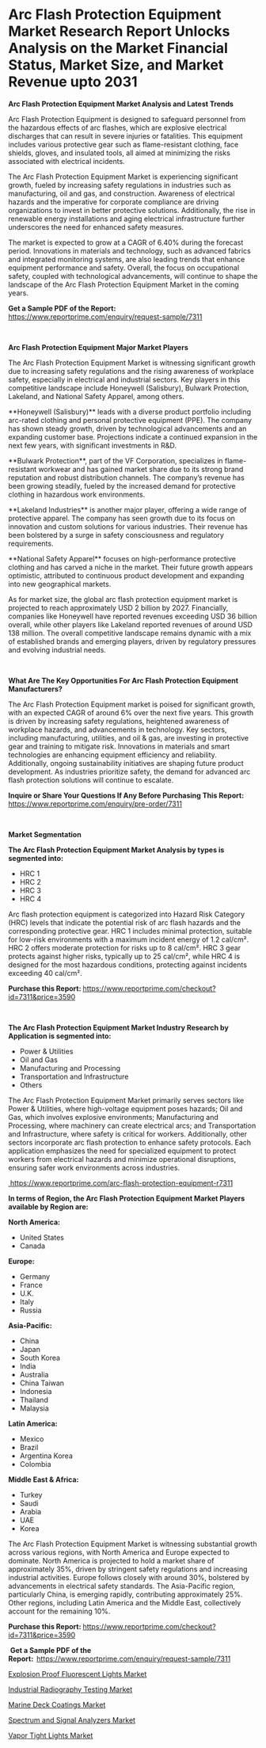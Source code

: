 <p><h1>Arc Flash Protection Equipment Market Research Report Unlocks Analysis on the Market Financial Status, Market Size, and Market Revenue upto 2031</h1></p><p><strong>Arc Flash Protection Equipment Market Analysis and Latest Trends</strong></p>
<p><p>Arc Flash Protection Equipment is designed to safeguard personnel from the hazardous effects of arc flashes, which are explosive electrical discharges that can result in severe injuries or fatalities. This equipment includes various protective gear such as flame-resistant clothing, face shields, gloves, and insulated tools, all aimed at minimizing the risks associated with electrical incidents.</p><p>The Arc Flash Protection Equipment Market is experiencing significant growth, fueled by increasing safety regulations in industries such as manufacturing, oil and gas, and construction. Awareness of electrical hazards and the imperative for corporate compliance are driving organizations to invest in better protective solutions. Additionally, the rise in renewable energy installations and aging electrical infrastructure further underscores the need for enhanced safety measures.</p><p>The market is expected to grow at a CAGR of 6.40% during the forecast period. Innovations in materials and technology, such as advanced fabrics and integrated monitoring systems, are also leading trends that enhance equipment performance and safety. Overall, the focus on occupational safety, coupled with technological advancements, will continue to shape the landscape of the Arc Flash Protection Equipment Market in the coming years.</p></p>
<p><strong>Get a Sample PDF of the Report:&nbsp;</strong> <a href="https://www.reportprime.com/enquiry/request-sample/7311?utm_campaign=1872&utm_medium=2&utm_source=Github&utm_content=ia&utm_term=25122024&utm_id=arc-flash-protection-equipment">https://www.reportprime.com/enquiry/request-sample/7311</a></p>
<p>&nbsp;</p>
<p><strong>Arc Flash Protection Equipment Major Market Players</strong></p>
<p><p>The Arc Flash Protection Equipment Market is witnessing significant growth due to increasing safety regulations and the rising awareness of workplace safety, especially in electrical and industrial sectors. Key players in this competitive landscape include Honeywell (Salisbury), Bulwark Protection, Lakeland, and National Safety Apparel, among others.</p><p>**Honeywell (Salisbury)** leads with a diverse product portfolio including arc-rated clothing and personal protective equipment (PPE). The company has shown steady growth, driven by technological advancements and an expanding customer base. Projections indicate a continued expansion in the next few years, with significant investments in R&D.</p><p>**Bulwark Protection**, part of the VF Corporation, specializes in flame-resistant workwear and has gained market share due to its strong brand reputation and robust distribution channels. The company’s revenue has been growing steadily, fueled by the increased demand for protective clothing in hazardous work environments.</p><p>**Lakeland Industries** is another major player, offering a wide range of protective apparel. The company has seen growth due to its focus on innovation and custom solutions for various industries. Their revenue has been bolstered by a surge in safety consciousness and regulatory requirements.</p><p>**National Safety Apparel** focuses on high-performance protective clothing and has carved a niche in the market. Their future growth appears optimistic, attributed to continuous product development and expanding into new geographical markets.</p><p>As for market size, the global arc flash protection equipment market is projected to reach approximately USD 2 billion by 2027. Financially, companies like Honeywell have reported revenues exceeding USD 36 billion overall, while other players like Lakeland reported revenues of around USD 138 million. The overall competitive landscape remains dynamic with a mix of established brands and emerging players, driven by regulatory pressures and evolving industrial needs.</p></p>
<p>&nbsp;</p>
<p><strong>What Are The Key Opportunities For Arc Flash Protection Equipment Manufacturers?</strong></p>
<p><p>The Arc Flash Protection Equipment market is poised for significant growth, with an expected CAGR of around 6% over the next five years. This growth is driven by increasing safety regulations, heightened awareness of workplace hazards, and advancements in technology. Key sectors, including manufacturing, utilities, and oil & gas, are investing in protective gear and training to mitigate risk. Innovations in materials and smart technologies are enhancing equipment efficiency and reliability. Additionally, ongoing sustainability initiatives are shaping future product development. As industries prioritize safety, the demand for advanced arc flash protection solutions will continue to escalate.</p></p>
<p><strong>Inquire or Share Your Questions If Any Before Purchasing This Report:</strong> <a href="https://www.reportprime.com/enquiry/pre-order/7311?utm_campaign=1872&utm_medium=2&utm_source=Github&utm_content=ia&utm_term=25122024&utm_id=arc-flash-protection-equipment">https://www.reportprime.com/enquiry/pre-order/7311</a></p>
<p>&nbsp;</p>
<p><strong>Market Segmentation</strong></p>
<p><strong>The Arc Flash Protection Equipment Market Analysis by types is segmented into:</strong></p>
<p><ul><li>HRC 1</li><li>HRC 2</li><li>HRC 3</li><li>HRC 4</li></ul></p>
<p><p>Arc flash protection equipment is categorized into Hazard Risk Category (HRC) levels that indicate the potential risk of arc flash hazards and the corresponding protective gear. HRC 1 includes minimal protection, suitable for low-risk environments with a maximum incident energy of 1.2 cal/cm². HRC 2 offers moderate protection for risks up to 8 cal/cm². HRC 3 gear protects against higher risks, typically up to 25 cal/cm², while HRC 4 is designed for the most hazardous conditions, protecting against incidents exceeding 40 cal/cm².</p></p>
<p><strong>Purchase this Report:&nbsp;</strong><a href="https://www.reportprime.com/checkout?id=7311&price=3590&utm_campaign=1872&utm_medium=2&utm_source=Github&utm_content=ia&utm_term=25122024&utm_id=arc-flash-protection-equipment">https://www.reportprime.com/checkout?id=7311&price=3590</a></p>
<p>&nbsp;</p>
<p><strong>The Arc Flash Protection Equipment Market Industry Research by Application is segmented into:</strong></p>
<p><ul><li>Power & Utilities</li><li>Oil and Gas</li><li>Manufacturing and Processing</li><li>Transportation and Infrastructure</li><li>Others</li></ul></p>
<p><p>The Arc Flash Protection Equipment Market primarily serves sectors like Power & Utilities, where high-voltage equipment poses hazards; Oil and Gas, which involves explosive environments; Manufacturing and Processing, where machinery can create electrical arcs; and Transportation and Infrastructure, where safety is critical for workers. Additionally, other sectors incorporate arc flash protection to enhance safety protocols. Each application emphasizes the need for specialized equipment to protect workers from electrical hazards and minimize operational disruptions, ensuring safer work environments across industries.</p></p>
<p><a href="https://www.reportprime.com/arc-flash-protection-equipment-r7311?utm_campaign=1872&utm_medium=2&utm_source=Github&utm_content=ia&utm_term=25122024&utm_id=arc-flash-protection-equipment">&nbsp;https://www.reportprime.com/arc-flash-protection-equipment-r7311</a></p>
<p><strong>In terms of Region, the Arc Flash Protection Equipment Market Players available by Region are:</strong></p>
<p>
    <p> <strong> North America: </strong>
        <ul>
            <li>United States</li>
            <li>Canada</li>
        </ul>
        </p> 
    <p> <strong> Europe: </strong>
        <ul>
            <li>Germany</li>
            <li>France</li>
            <li>U.K.</li>
            <li>Italy</li>
            <li>Russia</li>
        </ul>
        </p> 
    <p> <strong> Asia-Pacific: </strong>
        <ul>
            <li>China</li>
            <li>Japan</li>
            <li>South Korea</li>
            <li>India</li>
            <li>Australia</li>
            <li>China Taiwan</li>
            <li>Indonesia</li>
            <li>Thailand</li>
            <li>Malaysia</li>
        </ul>
        </p> 
    <p> <strong> Latin America: </strong>
        <ul>
            <li>Mexico</li>
            <li>Brazil</li>
            <li>Argentina Korea</li>
            <li>Colombia</li>
        </ul>
        </p> 
    <p> <strong> Middle East & Africa: </strong>
        <ul>
            <li>Turkey</li>
            <li>Saudi</li>
            <li>Arabia</li>
            <li>UAE</li>
            <li>Korea</li>
        </ul>
    </p>
    </p>
<p><p>The Arc Flash Protection Equipment Market is witnessing substantial growth across various regions, with North America and Europe expected to dominate. North America is projected to hold a market share of approximately 35%, driven by stringent safety regulations and increasing industrial activities. Europe follows closely with around 30%, bolstered by advancements in electrical safety standards. The Asia-Pacific region, particularly China, is emerging rapidly, contributing approximately 25%. Other regions, including Latin America and the Middle East, collectively account for the remaining 10%.</p></p>
<p><strong>Purchase this Report: </strong><a href="https://www.reportprime.com/checkout?id=7311&price=3590&utm_campaign=1872&utm_medium=2&utm_source=Github&utm_content=ia&utm_term=25122024&utm_id=arc-flash-protection-equipment">https://www.reportprime.com/checkout?id=7311&price=3590</a></p>
<p>&nbsp;<strong>Get a Sample PDF of the Report:&nbsp;&nbsp;</strong><a href="https://www.reportprime.com/enquiry/request-sample/7311?utm_campaign=1872&utm_medium=2&utm_source=Github&utm_content=ia&utm_term=25122024&utm_id=arc-flash-protection-equipment">https://www.reportprime.com/enquiry/request-sample/7311</a></p>
<p><strong></strong></p>
<p><p><a href="https://www.linkedin.com/pulse/f-my-mkt-intel-xkfif?utm_campaign=1872&utm_medium=2&utm_source=Github&utm_content=ia&utm_term=25122024&utm_id=arc-flash-protection-equipment">Explosion Proof Fluorescent Lights Market</a></p><p><a href="https://www.linkedin.com/pulse/global-industrial-radiography-testing-market-size-yc1tc?utm_campaign=1872&utm_medium=2&utm_source=Github&utm_content=ia&utm_term=25122024&utm_id=arc-flash-protection-equipment">Industrial Radiography Testing Market</a></p><p><a href="https://www.linkedin.com/pulse/marine-deck-coatings-market-report-in-depth-analysis-global-regional-2dele?utm_campaign=1872&utm_medium=2&utm_source=Github&utm_content=ia&utm_term=25122024&utm_id=arc-flash-protection-equipment">Marine Deck Coatings Market</a></p><p><a href="https://www.linkedin.com/pulse/rev-athenaur-okk4f?utm_campaign=1872&utm_medium=2&utm_source=Github&utm_content=ia&utm_term=25122024&utm_id=arc-flash-protection-equipment">Spectrum and Signal Analyzers Market</a></p><p><a href="https://www.linkedin.com/pulse/c-glance-reports-anmec?utm_campaign=1872&utm_medium=2&utm_source=Github&utm_content=ia&utm_term=25122024&utm_id=arc-flash-protection-equipment">Vapor Tight Lights Market</a></p></p>